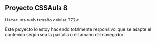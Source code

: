 ## Proyecto CSSAula 8

Hacer una web tamaño celular 372w

Este proyecto lo estoy haciendo totalmente responsivo, que se adapte el contenido según sea la pantalla o el tamaño del navegador
